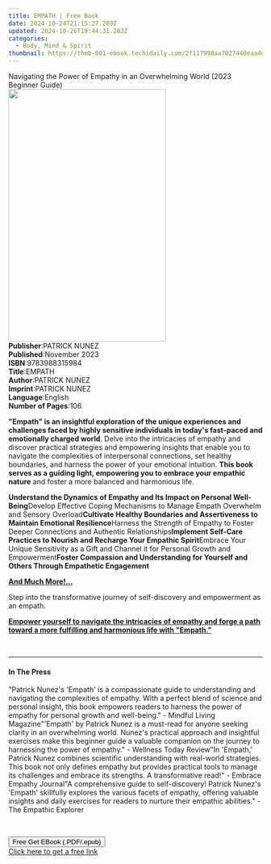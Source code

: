 ```yaml
---
title: EMPATH | Free Book
date: 2024-10-24T21:15:27.289Z
updated: 2024-10-26T19:44:31.282Z
categories:
  - Body, Mind & Spirit
thumbnail: https://thmb-001-ebook.techidaily.com/2f117998aa7027440eaa4debb44b3730cd97dd6c486a38ab0650e9bb76a428aa.jpg
---
```

<main id="book-container">
  <div class="flex flex-col">
    <div class="book-brief flex-1 py-6 px-4 sm:p-6 md:py-10 md:px-8">
      <!-- brief-->
      <div class="book-brief-main">
        Navigating the Power of Empathy in an Overwhelming World (2023 Beginner
        Guide)
      </div>
    </div>
    <div
      class="book-meta-info flex-1 grid gap-4 col-start-1 col-end-3 row-start-1 sm:mb-6 sm:grid-cols-4 lg:gap-6 lg:col-start-2 lg:row-end-6 lg:row-span-6 lg:mb-0"
    >
      <div
        class="book-meta-info-left place-content-center mt-4 p-4 text-sm leading-6 col-start-2 col-span-2 dark:text-slate-400"
      >
        <img
          class="w-full h-500 object-cover rounded-lg sm:h-255 sm:col-span-2 lg:col-span-full"
          src="https://img-001-ebook.techidaily.com/c7837c45b05e982b0634571b47d84d64902cf9cab3586e1c58c8b20b758d35a5.jpg"
          alt=""
          width="312"
          height="500"
        />
      </div>
      <div
        class="book-meta-info-right mt-2 col-start-1 row-start-2 col-span-3 self-center"
      >
        <!-- meta data  -->
        <div class="flex flex-col px-4 md:px-8">
          <div class="flex-1">
            <strong>Publisher</strong>:<span class="px-2">PATRICK NUNEZ</span>
          </div>
          <div class="flex-1">
            <strong>Published</strong>:<span class="px-2">November 2023</span>
          </div>
          <div class="flex-1">
            <strong>ISBN</strong>:<span class="px-2">9783988315984</span>
          </div>
          <div class="flex-1">
            <strong>Title</strong>:<span class="px-2">EMPATH</span>
          </div>
          <div class="flex-1">
            <strong>Author</strong>:<span class="px-2">PATRICK NUNEZ</span>
          </div>
          <div class="flex-1">
            <strong>Imprint</strong>:<span class="px-2">PATRICK NUNEZ</span>
          </div>
          <div class="flex-1">
            <strong>Language</strong>:<span class="px-2">English</span>
          </div>
          <div class="flex-1">
            <strong>Number of Pages</strong>:<span class="px-2">106</span>
          </div>
        </div>
      </div>
    </div>
    <div class="book-description flex-1 py-6 px-4 sm:p-6 md:py-10 md:px-8">
      <div class="book-description-main">
        <div accordion-content="" id="description">
          <p>
            <strong
              >"Empath" is an insightful exploration of the unique experiences
              and challenges faced by highly sensitive individuals in today's
              fast-paced and emotionally charged world</strong
            >. Delve into the intricacies of empathy and discover practical
            strategies and empowering insights that enable you to navigate the
            complexities of interpersonal connections, set healthy boundaries,
            and harness the power of your emotional intuition.
            <strong
              >This book serves as a guiding light, empowering you to embrace
              your empathic nature</strong
            >
            and foster a more balanced and harmonious life.
          </p>
          <strong
            >Understand the Dynamics of Empathy and Its Impact on Personal
            Well-Being</strong
          >Develop Effective Coping Mechanisms to Manage Empath Overwhelm and
          Sensory Overload<strong
            >Cultivate Healthy Boundaries and Assertiveness to Maintain
            Emotional Resilience</strong
          >Harness the Strength of Empathy to Foster Deeper Connections and
          Authentic Relationships<strong
            >Implement Self-Care Practices to Nourish and Recharge Your Empathic
            Spirit</strong
          >Embrace Your Unique Sensitivity as a Gift and Channel it for Personal
          Growth and Empowerment<strong
            >Foster Compassion and Understanding for Yourself and Others Through
            Empathetic Engagement</strong
          >
          <p>
            <strong><u>And Much More!...</u></strong>
          </p>
          <p>
            Step into the transformative journey of self-discovery and
            empowerment as an empath.
          </p>
          <p>
            <strong
              ><u
                >Empower yourself to navigate the intricacies of empathy and
                forge a path toward a more fulfilling and harmonious life with
                "Empath."</u
              ></strong
            >
          </p>
          <p>&nbsp;</p>
        </div>
        <div class="accordion-fader"></div>
      </div>
    </div>
    <div class="book-excerpts flex-1 py-6 px-4 sm:p-6 md:py-10 md:px-8">
      <!-- excerpts-->
      <div class="book-excerpts-main">
        <hr />
        <h4 class="placeholder placeholder-heading">
          <span>In The Press</span>
        </h4>
        <p>
          "Patrick Nunez's 'Empath' is a compassionate guide to understanding
          and navigating the complexities of empathy. With a perfect blend of
          science and personal insight, this book empowers readers to harness
          the power of empathy for personal growth and well-being." - Mindful
          Living Magazine"'Empath' by Patrick Nunez is a must-read for anyone
          seeking clarity in an overwhelming world. Nunez's practical approach
          and insightful exercises make this beginner guide a valuable companion
          on the journey to harnessing the power of empathy." - Wellness Today
          Review"In 'Empath,' Patrick Nunez combines scientific understanding
          with real-world strategies. This book not only defines empathy but
          provides practical tools to manage its challenges and embrace its
          strengths. A transformative read!" - Embrace Empathy Journal"A
          comprehensive guide to self-discovery! Patrick Nunez's 'Empath'
          skillfully explores the various facets of empathy, offering valuable
          insights and daily exercises for readers to nurture their empathic
          abilities." - The Empathic Explorer
        </p>
        <p><br /></p>
        <p></p>
      </div>
    </div>
    <div
      class="book-about-author flex-1 py-6 px-4 sm:p-6 md:py-10 md:px-8"
    ></div>
    <div class="book-free-get flex-1 py-6 px-4 sm:p-6 md:py-10 md:px-8">
      <button
        id="btn-free-get"
        class="bg-blue-500 hover:bg-blue-700 text-white font-bold py-2 px-4 rounded"
      >
        Free Get EBook (.PDF/.epub)
      </button>
      <div id="countdown-display" class="px-2 text-lg mt-2"></div>
      <a
        id="free-link"
        class="hidden bg-blue-500 hover:bg-blue-700 text-white font-bold py-2 px-4 rounded"
        href="https://www.ebooks.com/en-us/book/211252759/empath/patrick-nunez/"
        target="_blank"
        >Click here to get a free link</a
      >
    </div>
    <script>
      let countdownTime = 0;
      let countdownInterval = null;
      document
        .getElementById('btn-free-get')
        .addEventListener('click', startCountdown);
      function startCountdown() {
        countdownTime = new Date().getTime() + 60000 * 3;
        countdownInterval = setInterval(updateCountdown, 1000);
        document.getElementById('btn-free-get').disabled = true;
        document
          .getElementById('btn-free-get')
          .classList.add('bg-gray-500', 'cursor-not-allowed');
      }
      function updateCountdown() {
        let currentTime = new Date().getTime();
        let timeLeft = countdownTime - currentTime;
        let secondsLeft = Math.floor(timeLeft / 1000);
        document.getElementById('countdown-display').innerHTML =
          `Remaining time: ${secondsLeft} seconds.`;
        if (secondsLeft <= 0) {
          clearInterval(countdownInterval);
          document.getElementById('btn-free-get').classList.add('hidden');
          document.getElementById('free-link').classList.remove('hidden');
          document.getElementById('countdown-display').innerHTML = '';
        }
      }
    </script>
  </div>
</main>

<ins class="adsbygoogle"
      style="display:block"
      data-ad-client="ca-pub-7571918770474297"
      data-ad-slot="8358498916"
      data-ad-format="auto"
      data-full-width-responsive="true"></ins>
    